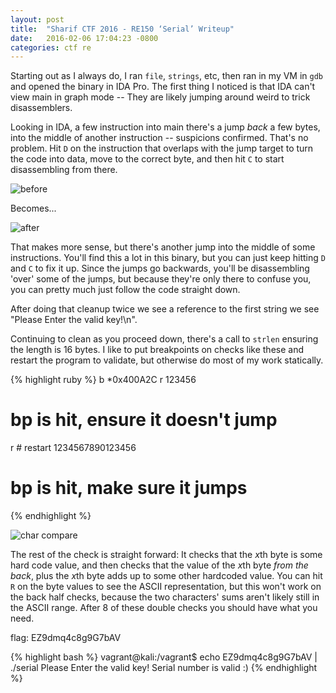 ```yaml
---
layout: post
title:  "Sharif CTF 2016 - RE150 ‘Serial’ Writeup"
date:   2016-02-06 17:04:23 -0800
categories: ctf re
---
```


Starting out as I always do, I ran `file`, `strings`, etc, then ran in my VM in `gdb` and opened the binary in IDA Pro. The first thing I noticed is that IDA can't view main in graph mode -- They are likely jumping around weird to trick disassemblers.

Looking in IDA, a few instruction into main there's a jump _back_ a few bytes, into the middle of another instruction -- suspicions confirmed. That's no problem. Hit `D` on the instruction that overlaps with the jump target to turn the code into data, move to the correct byte, and then hit `C` to start disassembling from there.

![before]({{site.url}}/assets/2016-02-06-Sharif-CTF-RE150-Serial-1.png)

Becomes...

![after]({{site.url}}/assets/2016-02-06-Sharif-CTF-RE150-Serial-2.png)

That makes more sense, but there's another jump into the middle of some instructions. You'll find this a lot in this binary, but you can just keep hitting `D` and `C` to fix it up. Since the jumps go backwards, you'll be disassembling 'over' some of the jumps, but because they're only there to confuse you, you can pretty much just follow the code straight down.

After doing that cleanup twice we see a reference to the first string we see "Please Enter the valid key!\n".

Continuing to clean as you proceed down, there's a call to `strlen` ensuring the length is 16 bytes. I like to put breakpoints on checks like these and restart the program to validate, but otherwise do most of my work statically.

{% highlight ruby %}
b *0x400A2C
r
123456
# bp is hit, ensure it doesn't jump
r # restart
1234567890123456
# bp is hit, make sure it jumps
{% endhighlight %}

![char compare]({{site.url}}/assets/2016-02-06-Sharif-CTF-RE150-Serial-3.png)

The rest of the check is straight forward: It checks that the *x*th byte is some hard code value, and then checks that the value of the *x*th byte _from the back_, plus the *x*th byte adds up to some other hardcoded value. You can hit `R` on the byte values to see the ASCII representation, but this won't work on the back half checks, because the two characters' sums aren't likely still in the ASCII range. After 8 of these double checks you should have what you need.

flag: EZ9dmq4c8g9G7bAV

{% highlight bash %}
vagrant@kali:/vagrant$ echo EZ9dmq4c8g9G7bAV | ./serial
Please Enter the valid key!
Serial number is valid :)
{% endhighlight %}
